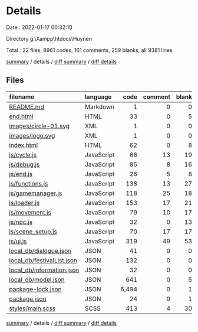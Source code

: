 # Details

Date : 2022-01-17 00:32:10

Directory g:\Xampp\htdocs\Huynen

Total : 22 files,  8961 codes, 161 comments, 259 blanks, all 9381 lines

[summary](results.md) / details / [diff summary](diff.md) / [diff details](diff-details.md)

## Files
| filename | language | code | comment | blank | total |
| :--- | :--- | ---: | ---: | ---: | ---: |
| [README.md](/README.md) | Markdown | 1 | 0 | 0 | 1 |
| [end.html](/end.html) | HTML | 33 | 0 | 5 | 38 |
| [images/circle-01.svg](/images/circle-01.svg) | XML | 1 | 0 | 0 | 1 |
| [images/logo.svg](/images/logo.svg) | XML | 1 | 0 | 0 | 1 |
| [index.html](/index.html) | HTML | 62 | 0 | 8 | 70 |
| [js/cycle.js](/js/cycle.js) | JavaScript | 66 | 13 | 19 | 98 |
| [js/debug.js](/js/debug.js) | JavaScript | 85 | 8 | 16 | 109 |
| [js/end.js](/js/end.js) | JavaScript | 26 | 5 | 8 | 39 |
| [js/functions.js](/js/functions.js) | JavaScript | 138 | 13 | 27 | 178 |
| [js/gamemanager.js](/js/gamemanager.js) | JavaScript | 118 | 25 | 18 | 161 |
| [js/loader.js](/js/loader.js) | JavaScript | 153 | 17 | 21 | 191 |
| [js/movement.js](/js/movement.js) | JavaScript | 79 | 10 | 17 | 106 |
| [js/npc.js](/js/npc.js) | JavaScript | 32 | 0 | 13 | 45 |
| [js/scene_setup.js](/js/scene_setup.js) | JavaScript | 70 | 17 | 17 | 104 |
| [js/ui.js](/js/ui.js) | JavaScript | 319 | 49 | 53 | 421 |
| [local_db/dialogue.json](/local_db/dialogue.json) | JSON | 41 | 0 | 0 | 41 |
| [local_db/festivalList.json](/local_db/festivalList.json) | JSON | 132 | 0 | 0 | 132 |
| [local_db/information.json](/local_db/information.json) | JSON | 32 | 0 | 0 | 32 |
| [local_db/model.json](/local_db/model.json) | JSON | 641 | 0 | 5 | 646 |
| [package-lock.json](/package-lock.json) | JSON | 6,494 | 0 | 1 | 6,495 |
| [package.json](/package.json) | JSON | 24 | 0 | 1 | 25 |
| [styles/main.scss](/styles/main.scss) | SCSS | 413 | 4 | 30 | 447 |

[summary](results.md) / details / [diff summary](diff.md) / [diff details](diff-details.md)